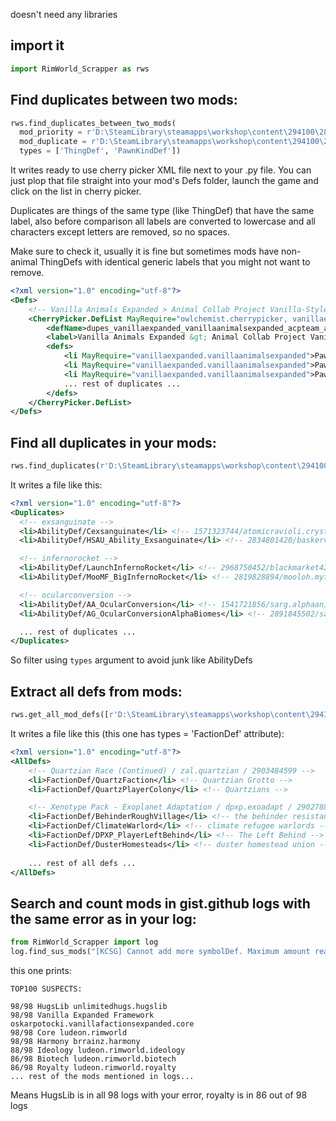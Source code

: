 doesn't need any libraries

## import it
```py
import RimWorld_Scrapper as rws
```

## Find duplicates between two mods:
```py
rws.find_duplicates_between_two_mods(
  mod_priority = r'D:\SteamLibrary\steamapps\workshop\content\294100\2871933948', 
  mod_duplicate = r'D:\SteamLibrary\steamapps\workshop\content\294100\2013243795', 
  types = ['ThingDef', 'PawnKindDef'])
```
It writes ready to use cherry picker XML file next to your .py file. You can just plop that file straight into your mod's Defs folder, launch the game and click on the list in cherry picker.

Duplicates are things of the same type (like ThingDef) that have the same label, also before comparison all labels are converted to lowercase and all characters except letters are removed, so no spaces. 

Make sure to check it, usually it is fine but sometimes mods have non-animal ThingDefs with identical generic labels that you might not want to remove.
```xml
<?xml version="1.0" encoding="utf-8"?>
<Defs>
    <!-- Vanilla Animals Expanded > Animal Collab Project Vanilla-Style -->
    <CherryPicker.DefList MayRequire="owlchemist.cherrypicker, vanillaexpanded.vanillaanimalsexpanded, acpteam.acpvanillastyle">
        <defName>dupes_vanillaexpanded_vanillaanimalsexpanded_acpteam_acpvanillastyle</defName>
        <label>Vanilla Animals Expanded &gt; Animal Collab Project Vanilla-Style</label>
        <defs>
            <li MayRequire="vanillaexpanded.vanillaanimalsexpanded">PawnKindDef/ACPBlackbear</li> <!--AEXP_BlackBear/black bear-->
            <li MayRequire="vanillaexpanded.vanillaanimalsexpanded">PawnKindDef/ACPCheetah</li> <!--AEXP_Cheetah/cheetah-->
            <li MayRequire="vanillaexpanded.vanillaanimalsexpanded">PawnKindDef/ACPGiraffe</li> <!--AEXP_Giraffe/giraffe-->
            ... rest of duplicates ...
        </defs>
    </CherryPicker.DefList>
</Defs>
```
## Find all duplicates in your mods:
```py
rws.find_duplicates(r'D:\SteamLibrary\steamapps\workshop\content\294100)
```
It writes a file like this:
```xml
<?xml version="1.0" encoding="utf-8"?>
<Duplicates>
  <!-- exsanguinate -->
  <li>AbilityDef/Cexsanguinate</li> <!-- 1571323744/atomicravioli.crystalloid/`Crystalloid` -->
  <li>AbilityDef/HSAU_Ability_Exsanguinate</li> <!-- 2834801420/baskerville.hellsingarmsultimate/`Hellsing ARMS Ultimate` -->

  <!-- infernorocket -->
  <li>AbilityDef/LaunchInfernoRocket</li> <!-- 2968750452/blackmarket420.kraltechindustries/`Kraltech Industries` -->
  <li>AbilityDef/MooMF_BigInfernoRocket</li> <!-- 2819828894/mooloh.mythicitems/`Mooloh's Mythic Framework` -->

  <!-- ocularconversion -->
  <li>AbilityDef/AA_OcularConversion</li> <!-- 1541721856/sarg.alphaanimals/`Alpha Animals` -->
  <li>AbilityDef/AG_OcularConversionAlphaBiomes</li> <!-- 2891845502/sarg.alphagenes/`Alpha Genes` -->

  ... rest of duplicates ...
</Duplicates>
```
So filter using `types` argument to avoid junk like AbilityDefs

## Extract all defs from mods:
```py
rws.get_all_mod_defs([r'D:\SteamLibrary\steamapps\workshop\content\294100\2871933948', r'D:\SteamLibrary\steamapps\workshop\content\294100\2013243795'])
```
It writes a file like this (this one has types = 'FactionDef' attribute):
```xml
<?xml version="1.0" encoding="utf-8"?>
<AllDefs>
    <!-- Quartzian Race (Continued) / zal.quartzian / 2903484599 -->
    <li>FactionDef/QuartzFaction</li> <!-- Quartzian Grotto -->
    <li>FactionDef/QuartzPlayerColony</li> <!-- Quartzians -->

    <!-- Xenotype Pack - Exoplanet Adaptation / dpxp.exoadapt / 2902788054 -->
    <li>FactionDef/BehinderRoughVillage</li> <!-- the behinder resistance -->
    <li>FactionDef/ClimateWarlord</li> <!-- climate refugee warlords -->
    <li>FactionDef/DPXP_PlayerLeftBehind</li> <!-- The Left Behind -->
    <li>FactionDef/DusterHomesteads</li> <!-- duster homestead union -->\
  
    ... rest of all defs ...
</AllDefs>
```
## Search and count mods in gist.github logs with the same error as in your log:
```py
from RimWorld_Scrapper import log
log.find_sus_mods("[KCSG] Cannot add more symbolDef. Maximum amount reached")
```
this one prints:
```
TOP100 SUSPECTS:

98/98 HugsLib unlimitedhugs.hugslib
98/98 Vanilla Expanded Framework oskarpotocki.vanillafactionsexpanded.core
98/98 Core ludeon.rimworld
98/98 Harmony brrainz.harmony
88/98 Ideology ludeon.rimworld.ideology
86/98 Biotech ludeon.rimworld.biotech
86/98 Royalty ludeon.rimworld.royalty
... rest of the mods mentioned in logs...
```
Means HugsLib is in all 98 logs with your error, royalty is in 86 out of 98 logs
